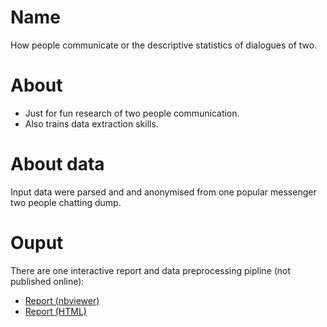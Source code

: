 # Name
How people communicate or the descriptive statistics of dialogues of two.

# About 
* Just for fun research of two people communication.
* Also trains data extraction skills.

# About data
Input data were parsed and and anonymised from one popular messenger two people chatting dump.

# Ouput
There are one interactive report and data preprocessing pipline (not published online):
* [Report (nbviewer)](https://nbviewer.jupyter.org/github/Witold1/messenger_chat_descriptive/blob/master/notebooks/How_people_communicate.ipynb)
* [Report (HTML)](https://htmlpreview.github.io/?https://github.com/Witold1/messenger_chat_descriptive/blob/master/reports/How_people_communicate.html)
